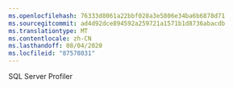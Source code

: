 ```yaml
---
ms.openlocfilehash: 76333d8061a22bbf028a3e5806e34ba6b6878d71
ms.sourcegitcommit: ad4d92dce894592a259721a1571b1d8736abacdb
ms.translationtype: MT
ms.contentlocale: zh-CN
ms.lasthandoff: 08/04/2020
ms.locfileid: "87578031"
---
```

 SQL Server Profiler 
